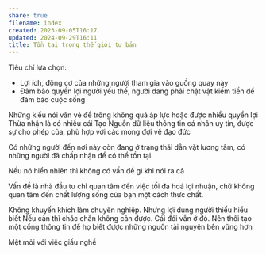 ```yaml
---
share: true
filename: index
created: 2023-09-05T16:17
updated: 2024-09-29T16:11
title: Tồn tại trong thế giới tư bản
---
```

Tiêu chí lựa chọn:
- Lợi ích, động cơ của những người tham gia vào guồng quay này
- Đảm bảo quyền lợi người yếu thế, người đang phải chật vật kiếm tiền để đảm bảo cuộc sống

Những kiểu nói văn vẻ để trông không quá áp lực hoặc được nhiều quyền lợi
Thừa nhận là có nhiều cái 
Tạo Nguồn dữ liệu thông tin cá nhân uy tín, được sự cho phép của, phù hợp với các mong đợi về đạo đức

Có những người đến nơi này còn đang ở trạng thái dằn vặt lương tâm, có những người đã chấp nhận để có thể tồn tại. 

Nếu nó hiển nhiên thì không có vấn đề gì khi nói ra cả

Vấn đề là nhà đầu tư chỉ quan tâm đến việc tối đa hoá lợi nhuận, chứ không quan tâm đến chất lượng sống của bạn một cách thực chất.

Không khuyến khích làm chuyên nghiệp. Nhưng 
lợi dụng người thiếu hiểu biết
Nếu cản thì chắc chắn không cản được. Cái đói vẫn ở đó. Nên thôi tạo một cổng thông tin để họ biết được những nguồn tài nguyên bền vững hơn

Mệt mỏi với việc giấu nghề
